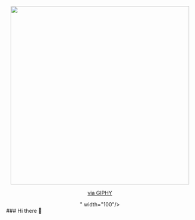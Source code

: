 <div id="header" align="center">
  <img src="<iframe src="https://giphy.com/embed/YnDwT3MXLCdY57EBmD" width="480" height="480" frameBorder="0" class="giphy-embed" allowFullScreen></iframe><p><a href="https://giphy.com/gifs/working-on-it-still-YnDwT3MXLCdY57EBmD">via GIPHY</a></p>" width="100"/>
</div>
### Hi there 👋

<!--
**datvuny/datvuny** is a ✨ _special_ ✨ repository because its `README.md` (this file) appears on your GitHub profile.

Here are some ideas to get you started:

- 🔭 I’m currently working on ...
- 🌱 I’m currently learning ...
- 👯 I’m looking to collaborate on ...
- 🤔 I’m looking for help with ...
- 💬 Ask me about ...
- 📫 How to reach me: ...
- 😄 Pronouns: ...
- ⚡ Fun fact: ...
-->
